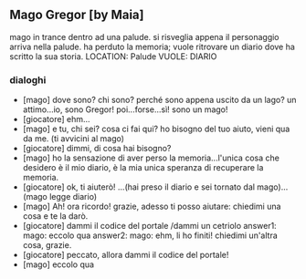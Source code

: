 ## Mago Gregor [by Maia]

mago in trance dentro ad una palude. si risveglia appena il personaggio arriva nella palude. ha perduto la memoria; vuole ritrovare un diario dove ha scritto la sua storia.
LOCATION: Palude
VUOLE: DIARIO

### dialoghi

-   [mago] dove sono? chi sono? perché sono appena uscito da un lago? un attimo...io, sono Gregor! poi...forse...sì! sono un mago!
-   [giocatore] ehm...
-   [mago] e tu, chi sei? cosa ci fai qui? ho bisogno del tuo aiuto, vieni qua da me.
    (ti avvicini al mago)
-   [giocatore] dimmi, di cosa hai bisogno?
-   [mago] ho la sensazione di aver perso la memoria...l'unica cosa che desidero è il mio diario,  è la mia unica speranza di recuperare la memoria.
-   [giocatore]  ok, ti aiuterò!
    ...(hai preso il diario e sei tornato dal mago)...
    (mago legge diario)
-   [mago] Ah! ora ricordo! grazie, adesso ti posso aiutare: chiedimi una cosa e te la darò.
-   [giocatore] dammi il codice del portale
    /dammi un cetriolo
    answer1: mago: eccolo qua
    answer2: mago: ehm, li ho finiti! chiedimi un'altra cosa, grazie.
-   [giocatore] peccato, allora dammi il codice del portale!
-   [mago] eccolo qua
